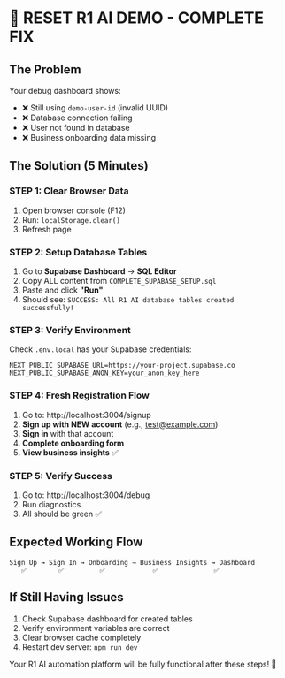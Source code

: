 # 🔄 RESET R1 AI DEMO - COMPLETE FIX

## The Problem
Your debug dashboard shows:
- ❌ Still using `demo-user-id` (invalid UUID)
- ❌ Database connection failing
- ❌ User not found in database
- ❌ Business onboarding data missing

## The Solution (5 Minutes)

### STEP 1: Clear Browser Data
1. Open browser console (F12)
2. Run: `localStorage.clear()`
3. Refresh page

### STEP 2: Setup Database Tables
1. Go to **Supabase Dashboard** → **SQL Editor**
2. Copy ALL content from `COMPLETE_SUPABASE_SETUP.sql`
3. Paste and click **"Run"**
4. Should see: `SUCCESS: All R1 AI database tables created successfully!`

### STEP 3: Verify Environment
Check `.env.local` has your Supabase credentials:
```env
NEXT_PUBLIC_SUPABASE_URL=https://your-project.supabase.co
NEXT_PUBLIC_SUPABASE_ANON_KEY=your_anon_key_here
```

### STEP 4: Fresh Registration Flow
1. Go to: http://localhost:3004/signup
2. **Sign up with NEW account** (e.g., test@example.com)
3. **Sign in** with that account
4. **Complete onboarding form**
5. **View business insights** ✅

### STEP 5: Verify Success
1. Go to: http://localhost:3004/debug
2. Run diagnostics
3. All should be green ✅

## Expected Working Flow
```
Sign Up → Sign In → Onboarding → Business Insights → Dashboard
   ✅        ✅         ✅            ✅              ✅
```

## If Still Having Issues
1. Check Supabase dashboard for created tables
2. Verify environment variables are correct
3. Clear browser cache completely
4. Restart dev server: `npm run dev`

Your R1 AI automation platform will be fully functional after these steps! 🚀
